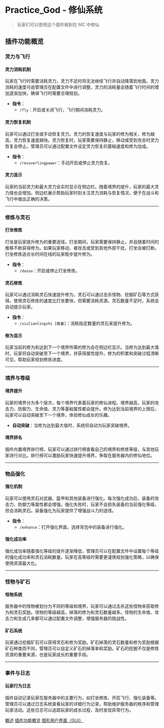 # Practice_God - 修仙系统

> 玩家们可以使用这个插件做到在 MC 中修仙

## 插件功能概览

### 灵力与飞行

#### 灵力消耗机制

玩家在飞行时需要消耗灵力，灵力不足时将无法继续飞行并自动降落到地面。灵力消耗的速度可由管理员在配置文件中进行调整。灵力的消耗量会随着飞行时间的增加逐渐加快，确保飞行时需要合理规划。

- **指令**：
  - `/fly`：开启或关闭飞行，飞行期间消耗灵力。

#### 灵力恢复机制

玩家可以通过打坐或手动恢复灵力。灵力的恢复速度与玩家的修为相关，修为越高，灵力恢复速度越快。灵力恢复时，玩家需要保持静止，移动或受到攻击时灵力恢复会停止。管理员可以通过配置文件设定灵力恢复的基础速度和修为加成。

- **指令**：
  - `/recoverlingpower`：手动开启或停止灵力恢复。

#### 灵力显示

玩家的当前灵力和最大灵力会实时显示在侧边栏。随着境界的提升，玩家的最大灵力值也会增加。侧边栏展示帮助玩家时刻关注灵力消耗与恢复情况，便于在战斗和飞行中做出正确的决策。

---

### 修炼与灵石

#### 打坐修炼

打坐是玩家提升修为的重要途径。打坐期间，玩家需要保持静止，并且随着时间的推移不断获得修为。如果玩家移动、被攻击或受到其他外部干扰，打坐会被打断。打坐修炼适合长时间在线的玩家稳步提升修为。

- **指令**：
  - `/dazuo`：开启或停止打坐修炼。

#### 灵石修炼

玩家可以通过消耗灵石快速提升修为，灵石可以通过击杀怪物、挖掘矿石等方式获得。使用灵石修炼的速度比打坐要快，但需要消耗资源。灵石数量不足时，系统会自动提示玩家。

- **指令**：
  - `/xiulianlingshi [数量]`：消耗指定数量的灵石来提升修为。

#### 修为显示

玩家当前的修为和达到下一个境界所需的修为会在侧边栏显示。当修为达到最大值时，玩家将自动突破至下一个境界，并获得属性提升。修为的积累和突破过程清晰可见，帮助玩家规划修炼进度。

---

### 境界与等级

#### 境界提升

玩家的境界分为多个层次，每个境界代表着玩家的修仙进程。境界越高，玩家的攻击力、防御力、生命值、灵力等基础属性都会提升。修为达到当前境界的上限后，玩家可以自动突破至下一个境界，体验修仙成长的乐趣。

- **自动突破**：当修为达到最大值时，系统将自动为玩家突破境界。

#### 境界排名

插件内置境界排行榜，玩家可以通过排行榜查看自己的境界和修炼等级，与其他玩家进行对比。排行榜可以激励玩家快速提升境界，争取在服务器内的修仙地位。

---

### 物品强化

#### 强化机制

玩家可以使用灵石对武器、盔甲和其他装备进行强化。每次强化成功后，装备的攻击力、防御力等属性都会增强。强化失败时，玩家不会损失装备的当前强化等级，但会消耗灵石。装备强化为玩家提供了增强战斗力的途径。

- **指令**：
  - `/enhance`：打开强化界面，选择背包中的装备进行强化。

#### 强化成功率

强化成功率随着强化等级的提升逐渐降低，管理员可以在配置文件中设置每个等级的强化成功率和灵石消耗数量。玩家在高等级时需要更谨慎规划强化策略，以确保使用资源最大化。

---

### 怪物与矿石

#### 怪物系统

服务器中的怪物被划分为不同的等级和境界，玩家可以通过击杀这些怪物来获取修为和灵石奖励。怪物的等级越高，掉落的修为和灵石数量越多。怪物的生命值、攻击力和生成几率都可以通过配置文件调整，增强服务器的挑战性。

#### 矿石系统

玩家通过挖掘矿石可以获得灵石和修为奖励。矿石掉落的灵石数量和修为奖励根据矿石种类而不同，管理员可以自定义矿石的掉落率和奖励。矿石的挖掘不仅是修炼资源的重要来源，也是玩家成长的重要手段。

---

### 事件与日志

#### 玩家行为日志

插件自动记录玩家在服务器中的主要行为，如打坐修炼、开启飞行、强化装备等。管理员可以通过日志系统查看玩家的详细行为记录，帮助维护服务器的秩序和管理玩家活动。这些日志可以追踪玩家的成长过程，及时发现异常行为。

[概述](/plugins/19.md)
[插件功能概览](/plugins/19-2.md)
[图形用户界面（GUI）](/plugins/19-3.md)

